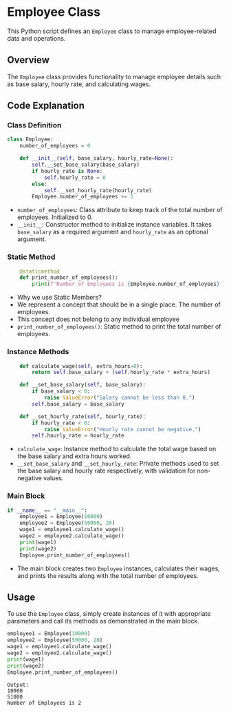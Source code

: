 # Employee Class

This Python script defines an `Employee` class to manage employee-related data and operations.

## Overview

The `Employee` class provides functionality to manage employee details such as base salary, hourly rate, and calculating wages.

## Code Explanation

### Class Definition

```python
class Employee:
    number_of_employees = 0

    def __init__(self, base_salary, hourly_rate=None):
        self.__set_base_salary(base_salary)
        if hourly_rate is None:
            self.hourly_rate = 0
        else:
            self.__set_hourly_rate(hourly_rate)
        Employee.number_of_employees += 1
```

- `number_of_employees`: Class attribute to keep track of the total number of employees. Initialized to 0.
- `__init__`: Constructor method to initialize instance variables. It takes `base_salary` as a required argument and `hourly_rate` as an optional argument.

### Static Method

```python
    @staticmethod
    def print_number_of_employees():
        print(f'Number of Employees is {Employee.number_of_employees}')
```
-   Why we use Static Members?
-   We represent a concept that should be in a single place. The number of employees.
-   This concept does not belong to any individual employee
- `print_number_of_employees()`: Static method to print the total number of employees.

### Instance Methods

```python
    def calculate_wage(self, extra_hours=0):
        return self.base_salary + (self.hourly_rate * extra_hours)

    def __set_base_salary(self, base_salary):
        if base_salary < 0:
            raise ValueError("Salary cannot be less than 0.")
        self.base_salary = base_salary

    def __set_hourly_rate(self, hourly_rate):
        if hourly_rate < 0:
            raise ValueError("Hourly rate cannot be negative.")
        self.hourly_rate = hourly_rate
```

- `calculate_wage`: Instance method to calculate the total wage based on the base salary and extra hours worked.
- `__set_base_salary` and `__set_hourly_rate`: Private methods used to set the base salary and hourly rate respectively, with validation for non-negative values.

### Main Block

```python
if __name__ == "__main__":
    employee1 = Employee(10000)
    employee2 = Employee(50000, 20)
    wage1 = employee1.calculate_wage()
    wage2 = employee2.calculate_wage()
    print(wage1)
    print(wage2)
    Employee.print_number_of_employees()
```

- The main block creates two `Employee` instances, calculates their wages, and prints the results along with the total number of employees.

## Usage

To use the `Employee` class, simply create instances of it with appropriate parameters and call its methods as demonstrated in the main block.

```python
employee1 = Employee(10000)
employee2 = Employee(50000, 20)
wage1 = employee1.calculate_wage()
wage2 = employee2.calculate_wage()
print(wage1)
print(wage2)
Employee.print_number_of_employees()
```

```plaintext
Output:
10000
51000
Number of Employees is 2
```
